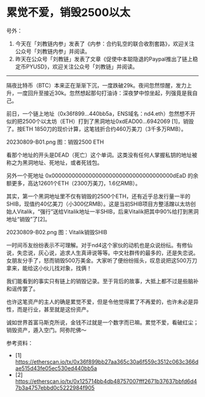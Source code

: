 # 累觉不爱，销毁2500以太

号外：
1. 今天在「刘教链内参」发表了《内参：合约轧空的联合收割套路》，欢迎关注公众号「刘教链内参」并阅读。
2. 昨天在公众号「刘教链」发表了文章《促使中本聪隐退的Paypal推出了链上稳定币PYUSD》，欢迎关注公众号「刘教链」并阅读。

* * *

隔夜比特币（BTC）本来正在渐渐下沉，一度跌破29k。夜间忽然惊醒，发力上升，一度回升至接近30k。忽然想起那句打油诗：深夜梦中惊坐起，列强竟是我自己。

前日，一个链上地址（0x36f899...440bb5a，ENS域名：nd4.eth）忽然想不开似的把2500个以太坊（ETH）打到了黑洞地址0xdEAD00...6942069 [1]，销毁了。按ETH 1850刀的现价计算，这笔钱折合约460万美刀（3千多万RMB）。

20230809-B01.png
图：销毁2500 ETH

看那个地址的开头是DEAD（死亡）这个单词。这类没有任何人掌握私钥的地址被称之为黑洞地址、死地址，或者死钱包。

另外一个死地址 0x000000000000000000000000000000000000dEaD 的余额更多，高达12601个ETH（2300万美刀，1.6亿RMB）。

其实，第一个黑洞地址里不仅有销毁的2500个ETH，还有近乎总发行量一半的SHIB，现值约40亿美刀（小300亿RMB）。这是当初SHIB项目方整活蹭以太坊创始人Vitalik，“强行”送给Vitalik地址一半SHIB，后来Vitalik把其中90%给打到黑洞地址“销毁”了[2]。

20230809-B02.png
图：Vitalik销毁SHIB

一时间币友纷纷表示不可理解。对于nd4这个家伙的动机也是众说纷纭。有修仙说，失恋说，灰心说，追求人生真谛说等等。中文社群传的最多的，还是失恋说。女朋友分手了，怒而销毁500万美金。大家听了便纷纷摇头，叹息说把这500万刀拿来，能给这小伙儿找对象，找俩！

我们能看到的事实只有链上的销毁记录。至于背后的故事，大抵上都不过是些脑补和谣传罢了。

也许这笔资产的主人的确是累觉不爱，但是令他觉得累了不再爱的，也许未必是异性，而是行业，甚至就是这份资产。

诚如世界首富马斯克所说，金钱不过就是一个数字而已嘛。累觉不爱，看破红尘；销毁资产，遁入空门。阿弥陀佛～

参考资料：
- [1] https://etherscan.io/tx/0x36f899bb27aa365c30a6f559c3512c063c366dae515d43fe05ec530ed440bb5a
- [2] https://etherscan.io/tx/0x125714bb4db48757007fff2671b37637bbfd6d47b3a4757ebbd0c5222984f905

